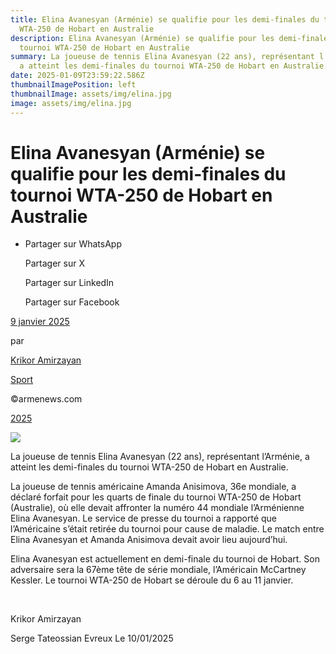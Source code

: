 ```yaml
---
title: Elina Avanesyan (Arménie) se qualifie pour les demi-finales du tournoi
  WTA-250 de Hobart en Australie
description: Elina Avanesyan (Arménie) se qualifie pour les demi-finales du
  tournoi WTA-250 de Hobart en Australie
summary: La joueuse de tennis Elina Avanesyan (22 ans), représentant l’Arménie,
  a atteint les demi-finales du tournoi WTA-250 de Hobart en Australie.
date: 2025-01-09T23:59:22.586Z
thumbnailImagePosition: left
thumbnailImage: assets/img/elina.jpg
image: assets/img/elina.jpg
---
```

# **Elina Avanesyan (Arménie) se qualifie pour les demi-finales du tournoi WTA-250 de Hobart en Australie**

* Partager sur WhatsApp

  Partager sur X

  Partager sur LinkedIn

  Partager sur Facebook

[9 janvier 2025](https://www.armenews.com/elina-avanesyan-armenie-se-qualifie-pour-les-demi-finales-du-tournoi-wta-250-de-hobart-en-australie/)

par

[Krikor Amirzayan](https://www.armenews.com/author/krikor56/)

[Sport](https://www.armenews.com/categorie/sport/)

©armenews.com

[2025](https://www.armenews.com/elina-avanesyan-armenie-se-qualifie-pour-les-demi-finales-du-tournoi-wta-250-de-hobart-en-australie/)

![](https://www.armenews.com/wp-content/uploads/2025/01/3321C.jpg)

La joueuse de tennis Elina Avanesyan (22 ans), représentant l’Arménie, a atteint les demi-finales du tournoi WTA-250 de Hobart en Australie.

La joueuse de tennis américaine Amanda Anisimova, 36e mondiale, a déclaré forfait pour les quarts de finale du tournoi WTA-250 de Hobart (Australie), où elle devait affronter la numéro 44 mondiale l’Arménienne Elina Avanesyan. Le service de presse du tournoi a rapporté que l’Américaine s’était retirée du tournoi pour cause de maladie. Le match entre Elina Avanesyan et Amanda Anisimova devait avoir lieu aujourd’hui.

Elina Avanesyan est actuellement en demi-finale du tournoi de Hobart. Son adversaire sera la 67ème tête de série mondiale, l’Américain McCartney Kessler. Le tournoi WTA-250 de Hobart se déroule du 6 au 11 janvier.

 

Krikor Amirzayan

Serge Tateossian Evreux Le 10/01/2025